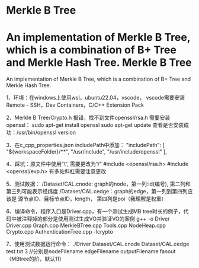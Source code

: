 Merkle B Tree
==============

An implementation of Merkle B Tree, which is a combination of B+ Tree and Merkle Hash Tree.
Merkle B Tree
==============

An implementation of Merkle B Tree, which is a combination of B+ Tree and Merkle Hash Tree.


1、环境：在windows上使用wsl，ubuntu22.04，vscode，
    vscode需要安装 Remote - SSH，Dev Containers，C/C++ Extension Pack

2、Merkle B Tree/Crypto.h 报错，找不到文件openssl/rsa.h
需要安装openssl： 
sudo apt-get install openssl
sudo apt-get update
查看是否安装成功：/usr/bin/openssl version

3、在c_cpp_properties.json includePath中添加：
            "includePath": [
                "${workspaceFolder}/**",
                "/usr/include",
                "/usr/include/openssl"
            ],

4、踩坑：原文件中使用“\”, 需要更改为“/”
#include <openssl/rsa.h>
#include <openssl/evp.h>
有多处斜杠需要注意更改

5、测试数据：
/Dataset/CAL.cnode: graph的node，第一列:id(编号), 第二列和第三列可能表示经纬度
/Dataset/CAL.cedge：graph的edge，第一列到第四列应该是 源节点ID、目标节点ID，length， 第四列是poi（我理解是权重）

6、编译命令，程序入口是Driver.cpp，有一个测试生成MB tree时长的例子，代码中被注释掉的部分是使用测试生成VO并验证VO的案例
g++ -o Driver Driver.cpp Graph.cpp MerkleBTree.cpp Tools.cpp NodeHeap.cpp Crypto.cpp AuthenticationTree.cpp -lcrypto

7、使用测试数据运行命令：
./Driver Dataset/CAL.cnode Dataset/CAL.cedge test.txt 3 
//分别是nodeFilename edgeFilename outputFilename fanout（MBtree的阶，默认11）


